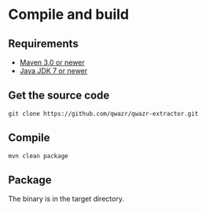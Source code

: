 Compile and build
=================

## Requirements

- [Maven 3.0 or newer](http://maven.apache.org/)
- [Java JDK 7 or newer](http://openjdk.java.net/install/)
 
## Get the source code

```shell
git clone https://github.com/qwazr/qwazr-extractor.git
```
    
## Compile

```shell
mvn clean package
```

## Package

The binary is in the target directory.